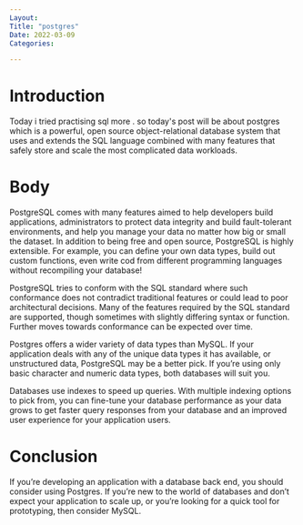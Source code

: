 ```yaml
---
Layout:
Title: "postgres"
Date: 2022-03-09
Categories:

---
```


# Introduction

Today i tried practising sql more .
so today's post will be about postgres which is a
powerful, open source object-relational database system that uses and extends the SQL 
language combined with many features that safely store and scale the most complicated 
data workloads.

# Body

PostgreSQL comes with many features aimed to help developers build applications, administrators 
to protect data integrity and build fault-tolerant environments, and help you manage your data no 
matter how big or small the dataset. In addition to being free and open source, PostgreSQL is highly 
extensible. For example, you can define your own data types, build out custom functions, even write cod
from different programming languages without recompiling your database!

PostgreSQL tries to conform with the SQL standard where such conformance does not contradict traditional 
features or could lead to poor architectural decisions. Many of the features required by the SQL standard 
are supported, though sometimes with slightly differing syntax or function. Further moves towards conformance 
can be expected over time.

Postgres offers a wider variety of data types than MySQL. If your application deals with any of the unique data 
types it has available, or unstructured data, PostgreSQL may be a better pick. If you’re using only basic character 
and numeric data types, both databases will suit you.

Databases use indexes to speed up queries. With multiple indexing options to pick from, you can fine-tune your database 
performance as your data grows to get faster query responses from your database and an improved user experience for your application users.

# Conclusion

If you’re developing an application with a database back end, you should consider using Postgres.
If you’re new to the world of databases and don’t expect your application to scale up, or you’re looking for a quick tool for prototyping, 
then consider MySQL.